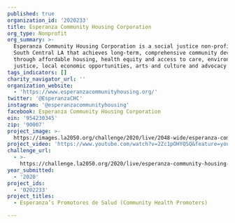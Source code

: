 ```yaml
---
published: true
organization_id: '2020233'
title: Esperanza Community Housing Corporation
org_type: Nonprofit
org_summary: >-
  Esperanza Community Housing Corporation is a social justice non-profit in
  South Central LA that achieves long-term, comprehensive community development
  through affordable housing, health equity and access to care, environmental
  justice, local economic opportunities, arts and culture and advocacy.
tags_indicators: []
charity_navigator_url: ''
organization_website:
  - 'https://www.esperanzacommunityhousing.org/'
twitter: '@EsperanzaCHC'
instagram: '@esperanzacommunityhousing'
facebook: Esperanza Community Housing Corporation
ein: '954230345'
zip: '90007'
project_image: >-
  https://images.la2050.org/challenge/2020/live/2048-wide/esperanza-community-housing-corporation.jpg
project_video: 'https://www.youtube.com/watch?v=2Zc1pOHYQSQ&feature=youtu.be'
challenge_url:
  - >-
    https://challenge.la2050.org/2020/live/esperanza-community-housing-corporation/
year_submitted:
  - '2020'
project_ids:
  - '0202233'
project_titles:
  - Esperanza’s Promotores de Salud (Community Health Promoters)

---
```

